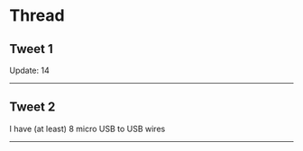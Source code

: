 # Thread

## Tweet 1

Update: 14

---

## Tweet 2

I have (at least) 8 micro USB to USB wires

---

